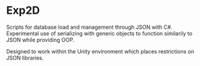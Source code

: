 # Exp2D
Scripts for database load and management through JSON with C#. Experimental use of serializing with generic objects to function similarily to JSON while providing OOP.

Designed to work within the Unity environment which places restrictions on JSON libraries.

